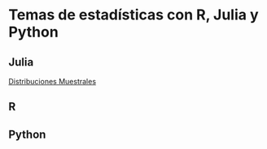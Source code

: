 # Temas de estadísticas con R, Julia y Python

## Julia

[Distribuciones Muestrales](https://carloslesmes.github.io/DM-Julia)

## R


## Python
